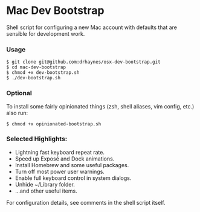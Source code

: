 # Mac Dev Bootstrap

Shell script for configuring a new Mac account with defaults that are sensible for 
development work.

### Usage
```
$ git clone git@github.com:drhaynes/osx-dev-bootstrap.git
$ cd mac-dev-bootstrap
$ chmod +x dev-bootstrap.sh
$ ./dev-bootstrap.sh
```
### Optional

To install some fairly opinionated things (zsh, shell aliases, vim config, etc.) also run:
```
$ chmod +x opinionated-bootstrap.sh
```

### Selected Highlights:

* Lightning fast keyboard repeat rate.
* Speed up Exposé and Dock animations.
* Install Homebrew and some useful packages.
* Turn off most power user warnings.
* Enable full keyboard control in system dialogs.
* Unhide ~/Library folder.
* ...and other useful items.

For configuration details, see comments in the shell script itself.

